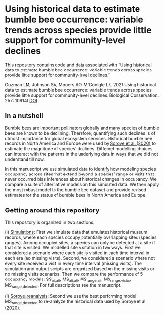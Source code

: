 # Using historical data to estimate bumble bee occurrence: variable trends across species provide little support for community-level declines

This repository contains code and data associated with “Using historical data to estimate bumble bee occurrence: variable trends across species provide little support for community-level declines.”

Guzman LM, Johnson SA, Mooers AO, M'Gonigle LK. 2021 Using historical data to estimate bumble bee occurrence: variable trends across species provide little support for community-level declines. Biological Conservation. 257: 109141 [DOI](https://www.sciencedirect.com/science/article/pii/S0006320721001932)

## In a nutshell

Bumble bees are important pollinators globally and many species of bumble bees are known to be declining. Therefore, quantifying such declines is of utmost importance for global ecosystem services. Historical bumble bee records in North America and Europe were used by [Soroye et al. (2020)](https://science.sciencemag.org/content/367/6478/685.abstract?casa_token=kOM7ctWB0twAAAAA:9QvGYDnuWb3X7kqq20HiXA-c5GGn91-rBTsW8kKawUzxu9vCmmLwZWonP_hgCMUtGRnLfmWqFiKYK1E) to estimate the magnitude of species’ declines. Differnet modelling choices can interact with the patterns in the underlying data in ways that we did not understand till now. 

In this manuscript we use simulated data to identify how modeling species occupancy across sites that extend beyond a species’ range or visits that never occurred bias inferences about historical changes in occupancy. We compare a suite of alternative models on this simulated data. We then apply the most robust model to the bumble bee dataset and provide revised estimates for the status of bumble bees in North America and Europe.

## Getting around this repository

This repository is organized in two sections. 

(i) [Simulations](https://github.com/lmguzman/occupancy_bbees/tree/master/simulations): First we simulate data that emulates historical museum records, where each species occupy potentially overlapping sites (species ranges). Among occupied sites, a species can only be detected at a site if that site is visited. We modelled site visitation in two ways. First we considered a scenario where each site is visited in each time interval in each era (no missing visits). Second, we considered a scenario where not every site received a visit in every time interval (missing visits). The simulation and output scripts are organized based on the missing visits or no missing visits scenarios. Then we compare the performance of 5 occupancy models: SS<sub>all,all</sub>, MS<sub>all,all</sub>, MS<sub>range,all</sub>, MS<sub>range,visits</sub>, MS<sub>range,detected</sub>. For full descriptions see the manuscript. 

(i) [Soroye_reanalysis](https://github.com/lmguzman/occupancy_bbees/tree/master/soroye_reanalysis): Second we use the best performing model MS<sub>range,detected</sub> to re-analyze the historical data used by Soroye et al. (2020). 
